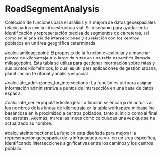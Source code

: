# RoadSegmentAnalysis
Colección de funciones para el análisis y la mejora de datos geoespaciales relacionados con la infraestructura vial. Se diseñaron para ayudar en la identificación y representación precisa de segmentos de carreteras, así como en el análisis de intersecciones y su relación con los centros poblados en un área geográfica determinada.


#calculamileagepoint: 
El propósito de la función es calcular y almacenar puntos de kilometraje a lo largo de rutas en una tabla específica llamada mileagepoint. Esta tabla se utiliza para gestionar información sobre rutas y sus puntos kilométricos, lo cual es útil para aplicaciones de gestión urbana, planificación territorial y análisis espacial

#calculate_adminzones_for_intersections :
La función es útil para asignar información administrativa a puntos de intersección en una base de datos espacia

#calculate_centerpopulatedmileages: 
La función se encarga de actualizar los nombres de las líneas de kilometraje en la tabla workspace.mileageline basándose en la proximidad a centros poblados, tanto al inicio como al final de las rutas. Además, marca las líneas como calculadas una vez que se ha actualizado su nombre.

#calculateintersections: 
La función está diseñada para mejorar la representación geoespacial de la infraestructura vial en un área específica, identificando intersecciones significativas entre los caminos y los centros poblado
